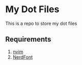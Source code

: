 # My Dot Files
This is a repo to store my dot files

## Requirements
1. [nvim](www.github.com/neovim)
2. [NerdFont](www.github.com/ryanoasis/nerd-fonts#font-installation)

